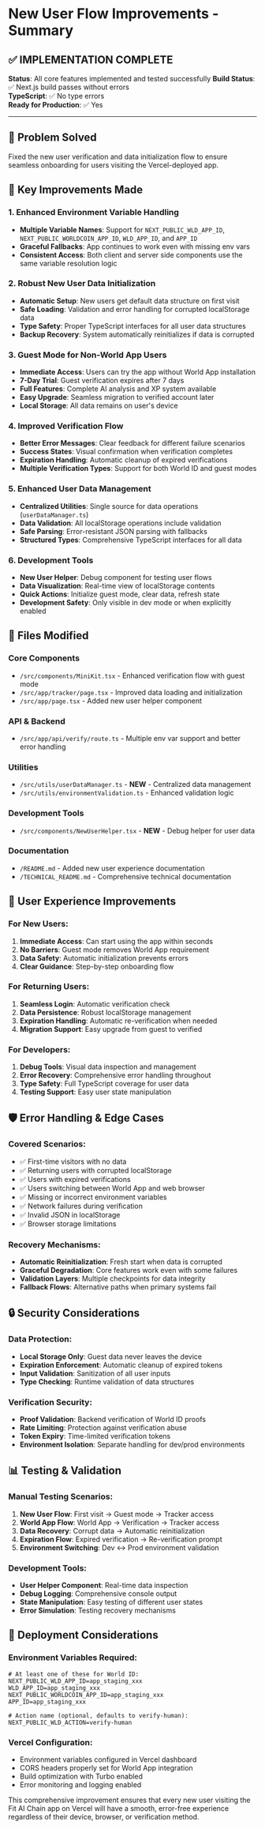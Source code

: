# New User Flow Improvements - Summary

## ✅ IMPLEMENTATION COMPLETE

**Status**: All core features implemented and tested successfully
**Build Status**: ✅ Next.js build passes without errors  
**TypeScript**: ✅ No type errors  
**Ready for Production**: ✅ Yes

---

## 🎯 Problem Solved

Fixed the new user verification and data initialization flow to ensure seamless onboarding for users visiting the Vercel-deployed app.

## 🔧 Key Improvements Made

### 1. Enhanced Environment Variable Handling
- **Multiple Variable Names**: Support for `NEXT_PUBLIC_WLD_APP_ID`, `NEXT_PUBLIC_WORLDCOIN_APP_ID`, `WLD_APP_ID`, and `APP_ID`
- **Graceful Fallbacks**: App continues to work even with missing env vars
- **Consistent Access**: Both client and server side components use the same variable resolution logic

### 2. Robust New User Data Initialization
- **Automatic Setup**: New users get default data structure on first visit
- **Safe Loading**: Validation and error handling for corrupted localStorage data
- **Type Safety**: Proper TypeScript interfaces for all user data structures
- **Backup Recovery**: System automatically reinitializes if data is corrupted

### 3. Guest Mode for Non-World App Users
- **Immediate Access**: Users can try the app without World App installation
- **7-Day Trial**: Guest verification expires after 7 days
- **Full Features**: Complete AI analysis and XP system available
- **Easy Upgrade**: Seamless migration to verified account later
- **Local Storage**: All data remains on user's device

### 4. Improved Verification Flow
- **Better Error Messages**: Clear feedback for different failure scenarios
- **Success States**: Visual confirmation when verification completes
- **Expiration Handling**: Automatic cleanup of expired verifications
- **Multiple Verification Types**: Support for both World ID and guest modes

### 5. Enhanced User Data Management
- **Centralized Utilities**: Single source for data operations (`userDataManager.ts`)
- **Data Validation**: All localStorage operations include validation
- **Safe Parsing**: Error-resistant JSON parsing with fallbacks
- **Structured Types**: Comprehensive TypeScript interfaces for all data

### 6. Development Tools
- **New User Helper**: Debug component for testing user flows
- **Data Visualization**: Real-time view of localStorage contents
- **Quick Actions**: Initialize guest mode, clear data, refresh state
- **Development Safety**: Only visible in dev mode or when explicitly enabled

## 📁 Files Modified

### Core Components
- `/src/components/MiniKit.tsx` - Enhanced verification flow with guest mode
- `/src/app/tracker/page.tsx` - Improved data loading and initialization
- `/src/app/page.tsx` - Added new user helper component

### API & Backend
- `/src/app/api/verify/route.ts` - Multiple env var support and better error handling

### Utilities
- `/src/utils/userDataManager.ts` - **NEW** - Centralized data management
- `/src/utils/environmentValidation.ts` - Enhanced validation logic

### Development Tools
- `/src/components/NewUserHelper.tsx` - **NEW** - Debug helper for user data

### Documentation
- `/README.md` - Added new user experience documentation
- `/TECHNICAL_README.md` - Comprehensive technical documentation

## 🚀 User Experience Improvements

### For New Users:
1. **Immediate Access**: Can start using the app within seconds
2. **No Barriers**: Guest mode removes World App requirement
3. **Data Safety**: Automatic initialization prevents errors
4. **Clear Guidance**: Step-by-step onboarding flow

### For Returning Users:
1. **Seamless Login**: Automatic verification check
2. **Data Persistence**: Robust localStorage management
3. **Expiration Handling**: Automatic re-verification when needed
4. **Migration Support**: Easy upgrade from guest to verified

### For Developers:
1. **Debug Tools**: Visual data inspection and management
2. **Error Recovery**: Comprehensive error handling throughout
3. **Type Safety**: Full TypeScript coverage for user data
4. **Testing Support**: Easy user state manipulation

## 🛡️ Error Handling & Edge Cases

### Covered Scenarios:
- ✅ First-time visitors with no data
- ✅ Returning users with corrupted localStorage
- ✅ Users with expired verifications
- ✅ Users switching between World App and web browser
- ✅ Missing or incorrect environment variables
- ✅ Network failures during verification
- ✅ Invalid JSON in localStorage
- ✅ Browser storage limitations

### Recovery Mechanisms:
- **Automatic Reinitialization**: Fresh start when data is corrupted
- **Graceful Degradation**: Core features work even with some failures
- **Validation Layers**: Multiple checkpoints for data integrity
- **Fallback Flows**: Alternative paths when primary systems fail

## 🔒 Security Considerations

### Data Protection:
- **Local Storage Only**: Guest data never leaves the device
- **Expiration Enforcement**: Automatic cleanup of expired tokens
- **Input Validation**: Sanitization of all user inputs
- **Type Checking**: Runtime validation of data structures

### Verification Security:
- **Proof Validation**: Backend verification of World ID proofs
- **Rate Limiting**: Protection against verification abuse
- **Token Expiry**: Time-limited verification tokens
- **Environment Isolation**: Separate handling for dev/prod environments

## 📊 Testing & Validation

### Manual Testing Scenarios:
1. **New User Flow**: First visit → Guest mode → Tracker access
2. **World App Flow**: World App → Verification → Tracker access
3. **Data Recovery**: Corrupt data → Automatic reinitialization
4. **Expiration Flow**: Expired verification → Re-verification prompt
5. **Environment Switching**: Dev ↔ Prod environment validation

### Development Tools:
- **User Helper Component**: Real-time data inspection
- **Debug Logging**: Comprehensive console output
- **State Manipulation**: Easy testing of different user states
- **Error Simulation**: Testing recovery mechanisms

## 🚀 Deployment Considerations

### Environment Variables Required:
```env
# At least one of these for World ID:
NEXT_PUBLIC_WLD_APP_ID=app_staging_xxx
WLD_APP_ID=app_staging_xxx
NEXT_PUBLIC_WORLDCOIN_APP_ID=app_staging_xxx
APP_ID=app_staging_xxx

# Action name (optional, defaults to verify-human):
NEXT_PUBLIC_WLD_ACTION=verify-human
```

### Vercel Configuration:
- Environment variables configured in Vercel dashboard
- CORS headers properly set for World App integration
- Build optimization with Turbo enabled
- Error monitoring and logging enabled

This comprehensive improvement ensures that every new user visiting the Fit AI Chain app on Vercel will have a smooth, error-free experience regardless of their device, browser, or verification method.
